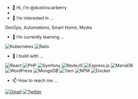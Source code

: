 - 👋 Hi, I’m @dustinscarberry
- 
- 👀 I’m interested in ...

DevOps, Automations, Smart Home, Media

- 🌱 I’m currently learning ...

![Kubernetes](https://img.shields.io/badge/kubernetes-%23326ce5.svg?style=for-the-badge&logo=kubernetes&logoColor=white)
![Rails](https://img.shields.io/badge/rails-%23CC0000.svg?style=for-the-badge&logo=ruby-on-rails&logoColor=white)

- 🧰 I build with ...

![React](https://img.shields.io/badge/react-%2320232a.svg?style=for-the-badge&logo=react&logoColor=%2361DAFB)
![PHP](https://img.shields.io/badge/php-%23777BB4.svg?style=for-the-badge&logo=php&logoColor=white)
![Symfony](https://img.shields.io/badge/symfony-%23000000.svg?style=for-the-badge&logo=symfony&logoColor=white)
![NodeJS](https://img.shields.io/badge/node.js-6DA55F?style=for-the-badge&logo=node.js&logoColor=white)
![Express.js](https://img.shields.io/badge/express.js-%23404d59.svg?style=for-the-badge&logo=express&logoColor=%2361DAFB)
![MariaDB](https://img.shields.io/badge/MariaDB-003545?style=for-the-badge&logo=mariadb&logoColor=white)
![WordPress](https://img.shields.io/badge/WordPress-%23117AC9.svg?style=for-the-badge&logo=WordPress&logoColor=white)
![MongoDB](https://img.shields.io/badge/MongoDB-%234ea94b.svg?style=for-the-badge&logo=mongodb&logoColor=white)
![Yarn](https://img.shields.io/badge/yarn-%232C8EBB.svg?style=for-the-badge&logo=yarn&logoColor=white)
![NPM](https://img.shields.io/badge/NPM-%23000000.svg?style=for-the-badge&logo=npm&logoColor=white)
![Docker](https://img.shields.io/badge/docker-%230db7ed.svg?style=for-the-badge&logo=docker&logoColor=white)

- 📫 How to reach me ...

[![Gmail](https://img.shields.io/badge/Gmail-D14836?style=for-the-badge&logo=gmail&logoColor=white)](mailto:bitsnbytes1001@gmail.com)
[![Twitter](https://img.shields.io/badge/Twitter-%231DA1F2.svg?style=for-the-badge&logo=Twitter&logoColor=white)](https://twitter.com/dman25560)


<!---
dustinscarberry/dustinscarberry is a ✨ special ✨ repository because its `README.md` (this file) appears on your GitHub profile.
You can click the Preview link to take a look at your changes.
--->
